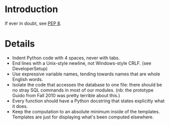 # Introduction #

If ever in doubt, see [PEP 8](http://www.python.org/dev/peps/pep-0008/).

# Details #
  * Indent Python code with 4 spaces, never with tabs.
  * End lines with a Unix-style newline, not Windows-style CRLF. (see DeveloperSetup)
  * Use expressive variable names, tending towards names that are whole English words.
  * Isolate the code that accesses the database to one file: there should be no stray SQL commands in most of our modules. (nb: the prototype Guido from Fall 2010 was pretty terrible about this.)
  * Every function should have a Python docstring that states explicitly what it does.
  * Keep the computation to an absolute minimum inside of the templates. Templates are just for displaying what's been computed elsewhere.